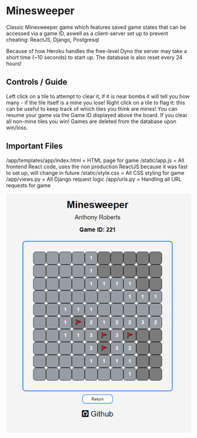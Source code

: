 # Minesweeper
Classic Minesweeper game which features saved game states that can be accessed via a game ID, aswell as a
client-server set up to prevent cheating: ReactJS, Django, Postgresql

Because of how Heroku handles the free-level Dyno the server may take a short time (~10 seconds) to start up. The database is also reset every 24 hours!

## Controls / Guide
Left click on a tile to attempt to clear it, if it is near bombs it will tell you how many - if the tile itself is a mine you lose!
Right click on a tile to flag it: this can be useful to keep track of which tiles you think are mines!
You can resume your game via the Game ID displayed above the board.
If you clear all non-mine tiles you win!
Games are deleted from the database upon win/loss.

## Important Files
/app/templates/app/index.html = HTML page for game
/static/app.js = All frontend React code, uses the non production ReactJS because it was fast to set up, will change in future
/static/style.css = All CSS styling for game
/app/views.py = All Django request logic
/app/urls.py = Handling all URL requests for game

![Screenshot](demo.PNG)